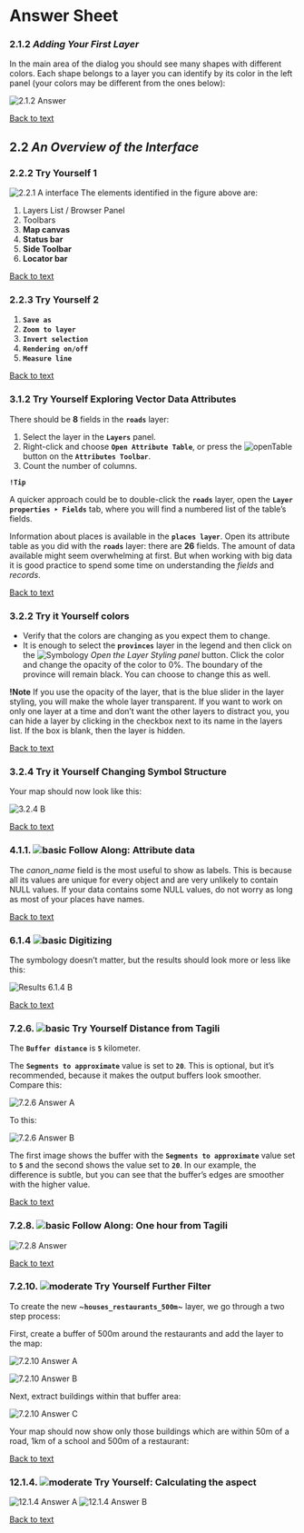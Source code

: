 # Answer Sheet
### 2.1.2 _Adding Your First Layer_
In the main area of the dialog you should see many shapes with different colors. Each shape belongs to a layer you can identify by its color in the left panel (your colors may be different from the ones below):

![2.1.2 Answer](https://github.com/Toletum-Network/AutumnSchool_2020/blob/master/Screenshots/2.1.2%20Answer.png)

[Back to text](https://github.com/Toletum-Network/AutumnSchool_2020/blob/master/Training_Manual/Module_The_Interface.md#212--try-yourself)
## 2.2 _An Overview of the Interface_
### 2.2.2 Try Yourself 1
![2.2.1 A interface](https://github.com/Toletum-Network/AutumnSchool_2020/blob/master/Screenshots/2.2.1%20A%20gui_numbered.png)
The elements identified in the figure above are:

1. Layers List / Browser Panel
2. Toolbars
3. **Map canvas**
4. **Status bar**
5. **Side Toolbar**
6. **Locator bar**

[Back to text](https://github.com/Toletum-Network/AutumnSchool_2020/blob/master/Training_Manual/Module_The_Interface.md#222---try-yourself-1)

### 2.2.3 Try Yourself 2
1. **``Save as``**
2. **``Zoom to layer``**
3. **``Invert selection``**
4. **``Rendering on/off``**
5. **``Measure line``**

[Back to text](https://github.com/Toletum-Network/AutumnSchool_2020/blob/master/Training_Manual/Module_The_Interface.md#223---try-yourself-2)

### 3.1.2 Try Yourself Exploring Vector Data Attributes
There should be **8** fields in the **``roads``** layer:

1. Select the layer in the **``Layers``** panel.
2. Right-click and choose **``Open Attribute Table``**, or press the ![openTable](https://github.com/Toletum-Network/AutumnSchool_2020/blob/master/Icons/mActionOpenTable.png) button on the **``Attributes Toolbar``**.
3. Count the number of columns.

**``!Tip``**

A quicker approach could be to double-click the **``roads``** layer, open the **``Layer properties ‣ Fields``** tab, where you will find a numbered list of the table’s fields.

Information about places is available in the **``places layer``**. Open its attribute table as you did with the **``roads``** layer: there are **26** fields. The amount of data available might seem overwhelming at first. But when working with big data it is good practice to spend some time on understanding the _fields_ and _records_. 

[Back to text](https://github.com/Toletum-Network/AutumnSchool_2020/blob/master/Training_Manual/3.%20Module:_Creating_a_Basic_Map.md#312--try-yourself-exploring-vector-data-attributes)

### 3.2.2 Try it Yourself colors
* Verify that the colors are changing as you expect them to change.
* It is enough to select the **``provinces``** layer in the legend and then click on the ![Symbology](https://github.com/Toletum-Network/AutumnSchool_2020/blob/master/Icons/symbology.png) _Open the Layer Styling panel_ button. Click the color and change the opacity of the color to 0%. The boundary of the province will remain black. You can choose to change this as well.

**!Note**
If you use the opacity of the layer, that is the blue slider in the layer styling, you will make the whole layer transparent.
If you want to work on only one layer at a time and don’t want the other layers to distract you, you can hide a layer by clicking in the checkbox next to its name in the layers list. If the box is blank, then the layer is hidden.

[Back to text](https://github.com/Toletum-Network/AutumnSchool_2020/blob/master/Training_Manual/3.%20Module:_Creating_a_Basic_Map.md#322--try-yourself)

### 3.2.4 Try it Yourself Changing Symbol Structure
Your map should now look like this:

![3.2.4 B](https://github.com/Toletum-Network/AutumnSchool_2020/blob/686b362383f06cd4eced63ac4d02d32d8ecde757/Screenshots/3.2.4%20A%20result%20symbology.png)

[Back to text](https://github.com/Toletum-Network/AutumnSchool_2020/blob/master/Training_Manual/3.%20Module:_Creating_a_Basic_Map.md#322--try-yourself)

### 4.1.1. ![basic](https://github.com/Toletum-Network/AutumnSchool_2020/blob/master/Icons/basic.png) Follow Along: Attribute data

The _canon_name_ field is the most useful to show as labels. This is because all its values are unique for every object and are very unlikely to contain NULL values. If your data contains some NULL values, do not worry as long as most of your places have names.

[Back to text](https://github.com/Toletum-Network/AutumnSchool_2020/blob/master/Training_Manual/4.%20Module:%20Classifying%20Vector%20Data.md#411--follow-along-attribute-data)

### 6.1.4 ![basic](https://github.com/Toletum-Network/AutumnSchool_2020/blob/master/Icons/basic.png) Digitizing
The symbology doesn’t matter, but the results should look more or less like this:

![Results 6.1.4 B](https://github.com/Toletum-Network/AutumnSchool_2020/blob/master/Screenshots/6.1.4%20B.png)

[Back to text](https://github.com/Toletum-Network/AutumnSchool_2020/blob/master/Training_Manual/6.%20Module:%20Creating%20Vector%20Data.md#614--try-yourself-digitizing-lines)

### 7.2.6. ![basic](https://github.com/Toletum-Network/AutumnSchool_2020/blob/master/Icons/basic.png) Try Yourself Distance from Tagili
The **``Buffer distance``** is **``5``** kilometer.

The **``Segments to approximate``** value is set to **``20``**. This is optional, but it’s recommended, because it makes the output buffers look smoother. Compare this:

![7.2.6 Answer A](https://github.com/Toletum-Network/AutumnSchool_2020/blob/master/Screenshots/7.2.6%20Answer%20A.png)

To this:

![7.2.6 Answer B](https://github.com/Toletum-Network/AutumnSchool_2020/blob/master/Screenshots/7.2.6%20Answer%20B.png)

The first image shows the buffer with the **``Segments to approximate``** value set to **``5``** and the second shows the value set to **``20``**. In our example, the difference is subtle, but you can see that the buffer’s edges are smoother with the higher value.

[Back to text](https://github.com/Toletum-Network/AutumnSchool_2020/blob/master/Training_Manual/7.%20Module:%20Vector%20Analysis.md#727--try-yourself-distance-from-cities)

### 7.2.8. ![basic](https://github.com/Toletum-Network/AutumnSchool_2020/blob/master/Icons/basic.png) Follow Along: One hour from Tagili

![7.2.8 Answer](https://github.com/Toletum-Network/AutumnSchool_2020/blob/master/Screenshots/7.2.8%20Answer.png)

[Back to text](https://github.com/Toletum-Network/AutumnSchool_2020/blob/master/Training_Manual/7.%20Module:%20Vector%20Analysis.md#728--follow-along-one-hour-from-tagili)

### 7.2.10. ![moderate](https://github.com/Toletum-Network/AutumnSchool_2020/blob/master/Icons/moderate.png) Try Yourself Further Filter

To create the new ~**``houses_restaurants_500m``**~ layer, we go through a two step process:

First, create a buffer of 500m around the restaurants and add the layer to the map:

![7.2.10 Answer A]()

![7.2.10 Answer B]()

Next, extract buildings within that buffer area:

![7.2.10 Answer C]()

Your map should now show only those buildings which are within 50m of a road, 1km of a school and 500m of a restaurant:

[Back to text](https://github.com/Toletum-Network/AutumnSchool_2020/blob/master/Training_Manual/7.%20Module:%20Vector%20Analysis.md#7210--try-yourself-further-filter)

### 12.1.4. ![moderate](https://github.com/Toletum-Network/AutumnSchool_2020/blob/master/Icons/moderate.png)  Try Yourself: Calculating the aspect

![12.1.4 Answer A](https://github.com/Toletum-Network/AutumnSchool_2020/blob/master/Screenshots/12.1.4%20Answer%20A.png)
![12.1.4 Answer B](https://github.com/Toletum-Network/AutumnSchool_2020/blob/master/Screenshots/12.1.4%20Answer%20B.png)

[Back to text](https://github.com/Toletum-Network/AutumnSchool_2020/blob/master/Training_Manual/12.%20Module:_Site_Catchment.md.md#1214--try-yourself-Calculating-the-aspect)
